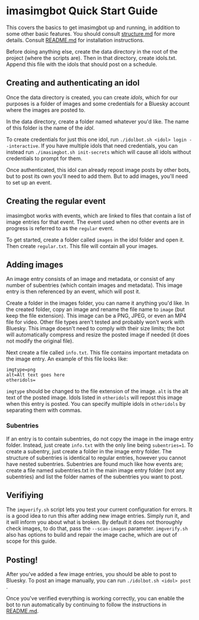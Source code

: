 # imasimgbot Quick Start Guide

This covers the basics to get imasimgbot up and running, in addition to some other basic features. You should consult [structure.md](./structure.md) for more details. Consult [README.md](../README.md) for installation instructions.

Before doing anything else, create the data directory in the root of the project (where the scripts are). Then in that directory, create idols.txt. Append this file with the idols that should post on a schedule.

## Creating and authenticating an idol

Once the data directory is created, you can create *idols*, which for our purposes is a folder of images and some credentials for a Bluesky account where the images are posted to.

In the data directory, create a folder named whatever you'd like. The name of this folder is the name of the *idol*.

To create credentials for just this one idol, run `./idolbot.sh <idol> login --interactive`. If you have multiple idols that need credentials, you can instead run `./imasimgbot.sh init-secrets` which will cause all idols without credentials to prompt for them.

Once authenticated, this idol can already repost image posts by other bots, but to post its own you'll need to add them. But to add images, you'll need to set up an event.

## Creating the regular event

imasimgbot works with events, which are linked to files that contain a list of image entries for that event. The event used when no other events are in progress is referred to as the `regular` event.

To get started, create a folder called `images` in the idol folder and open it. Then create `regular.txt`. This file will contain all your images.

## Adding images

An image entry consists of an image and metadata, or consist of any number of subentries (which contain images and metadata). This image entry is then referenced by an event, which will post it.

Create a folder in the images folder, you can name it anything you'd like. In the created folder, copy an image and rename the file name to `image` (but keep the file extension). This image can be a PNG, JPEG, or even an MP4 file for video. Other file types aren't tested and probably won't work with Bluesky. This image doesn't need to comply with their size limits; the bot will automatically compress and resize the posted image if needed (it does not modify the original file).

Next create a file called `info.txt`. This file contains important metadata on the image entry. An example of this file looks like:

```
imgtype=png
alt=Alt text goes here
otheridols=
```

`imgtype` should be changed to the file extension of the image. `alt` is the alt text of the posted image. Idols listed in `otheridols` will repost this image when this entry is posted. You can specify multiple idols in `otheridols` by separating them with commas.

### Subentries

If an entry is to contain subentries, do not copy the image in the image entry folder. Instead, just create `info.txt` with the only line being `subentries=1`. To create a subentry, just create a folder in the image entry folder. The structure of subentries is identical to regular entries, however you cannot have nested subentries. Subentries are found much like how events are; create a file named subentries.txt in the main image entry folder (not any subentries) and list the folder names of the subentries you want to post.

## Verifiying

The `imgverify.sh` script lets you test your current configuration for errors. It is a good idea to run this after adding new image entries. Simply run it, and it will inform you about what is broken. By default it does not thoroughly check images, to do that, pass the `--scan-images` parameter. `imgverify.sh` also has options to build and repair the image cache, which are out of scope for this guide.

## Posting!

After you've added a few image entries, you should be able to post to Bluesky. To post an image manually, you can run `./idolbot.sh <idol> post` .

Once you've verified everything is working correctly, you can enable the bot to run automatically by continuing to follow the instructions in [README.md](../README.md).
